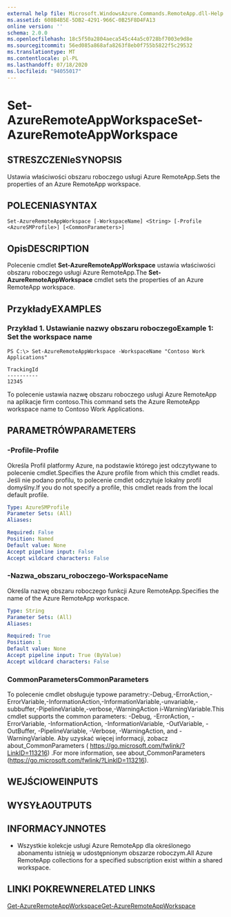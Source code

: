 ```yaml
---
external help file: Microsoft.WindowsAzure.Commands.RemoteApp.dll-Help.xml
ms.assetid: 608B4B5E-5DB2-4291-966C-0B25F8D4FA13
online version: ''
schema: 2.0.0
ms.openlocfilehash: 18c5f50a2804aeca545c44a5c0728bf7003e9d8e
ms.sourcegitcommit: 56ed085a868afa8263f8eb0f755b5822f5c29532
ms.translationtype: MT
ms.contentlocale: pl-PL
ms.lasthandoff: 07/18/2020
ms.locfileid: "94055017"
---
```

# <span data-ttu-id="ed788-101">Set-AzureRemoteAppWorkspace</span><span class="sxs-lookup"><span data-stu-id="ed788-101">Set-AzureRemoteAppWorkspace</span></span>

## <span data-ttu-id="ed788-102">STRESZCZENIe</span><span class="sxs-lookup"><span data-stu-id="ed788-102">SYNOPSIS</span></span>
<span data-ttu-id="ed788-103">Ustawia właściwości obszaru roboczego usługi Azure RemoteApp.</span><span class="sxs-lookup"><span data-stu-id="ed788-103">Sets the properties of an Azure RemoteApp workspace.</span></span>

## <span data-ttu-id="ed788-104">POLECENIA</span><span class="sxs-lookup"><span data-stu-id="ed788-104">SYNTAX</span></span>

```
Set-AzureRemoteAppWorkspace [-WorkspaceName] <String> [-Profile <AzureSMProfile>] [<CommonParameters>]
```

## <span data-ttu-id="ed788-105">Opis</span><span class="sxs-lookup"><span data-stu-id="ed788-105">DESCRIPTION</span></span>
<span data-ttu-id="ed788-106">Polecenie cmdlet **Set-AzureRemoteAppWorkspace** ustawia właściwości obszaru roboczego usługi Azure RemoteApp.</span><span class="sxs-lookup"><span data-stu-id="ed788-106">The **Set-AzureRemoteAppWorkspace** cmdlet sets the properties of an Azure RemoteApp workspace.</span></span>

## <span data-ttu-id="ed788-107">Przykłady</span><span class="sxs-lookup"><span data-stu-id="ed788-107">EXAMPLES</span></span>

### <span data-ttu-id="ed788-108">Przykład 1. Ustawianie nazwy obszaru roboczego</span><span class="sxs-lookup"><span data-stu-id="ed788-108">Example 1: Set the workspace name</span></span>
```
PS C:\> Set-AzureRemoteAppWorkspace -WorkspaceName "Contoso Work Applications"

TrackingId
----------
12345
```

<span data-ttu-id="ed788-109">To polecenie ustawia nazwę obszaru roboczego usługi Azure RemoteApp na aplikacje firm contoso.</span><span class="sxs-lookup"><span data-stu-id="ed788-109">This command sets the Azure RemoteApp workspace name to Contoso Work Applications.</span></span>

## <span data-ttu-id="ed788-110">PARAMETRÓW</span><span class="sxs-lookup"><span data-stu-id="ed788-110">PARAMETERS</span></span>

### <span data-ttu-id="ed788-111">-Profile</span><span class="sxs-lookup"><span data-stu-id="ed788-111">-Profile</span></span>
<span data-ttu-id="ed788-112">Określa Profil platformy Azure, na podstawie którego jest odczytywane to polecenie cmdlet.</span><span class="sxs-lookup"><span data-stu-id="ed788-112">Specifies the Azure profile from which this cmdlet reads.</span></span>
<span data-ttu-id="ed788-113">Jeśli nie podano profilu, to polecenie cmdlet odczytuje lokalny profil domyślny.</span><span class="sxs-lookup"><span data-stu-id="ed788-113">If you do not specify a profile, this cmdlet reads from the local default profile.</span></span>

```yaml
Type: AzureSMProfile
Parameter Sets: (All)
Aliases: 

Required: False
Position: Named
Default value: None
Accept pipeline input: False
Accept wildcard characters: False
```

### <span data-ttu-id="ed788-114">-Nazwa_obszaru_roboczego</span><span class="sxs-lookup"><span data-stu-id="ed788-114">-WorkspaceName</span></span>
<span data-ttu-id="ed788-115">Określa nazwę obszaru roboczego funkcji Azure RemoteApp.</span><span class="sxs-lookup"><span data-stu-id="ed788-115">Specifies the name of the Azure RemoteApp workspace.</span></span>

```yaml
Type: String
Parameter Sets: (All)
Aliases: 

Required: True
Position: 1
Default value: None
Accept pipeline input: True (ByValue)
Accept wildcard characters: False
```

### <span data-ttu-id="ed788-116">CommonParameters</span><span class="sxs-lookup"><span data-stu-id="ed788-116">CommonParameters</span></span>
<span data-ttu-id="ed788-117">To polecenie cmdlet obsługuje typowe parametry:-Debug,-ErrorAction,-ErrorVariable,-InformationAction,-InformationVariable,-unvariable,-subbuffer,-PipelineVariable,-verbose,-WarningAction i-WarningVariable.</span><span class="sxs-lookup"><span data-stu-id="ed788-117">This cmdlet supports the common parameters: -Debug, -ErrorAction, -ErrorVariable, -InformationAction, -InformationVariable, -OutVariable, -OutBuffer, -PipelineVariable, -Verbose, -WarningAction, and -WarningVariable.</span></span> <span data-ttu-id="ed788-118">Aby uzyskać więcej informacji, zobacz about_CommonParameters ( https://go.microsoft.com/fwlink/?LinkID=113216) .</span><span class="sxs-lookup"><span data-stu-id="ed788-118">For more information, see about_CommonParameters (https://go.microsoft.com/fwlink/?LinkID=113216).</span></span>

## <span data-ttu-id="ed788-119">WEJŚCIOWE</span><span class="sxs-lookup"><span data-stu-id="ed788-119">INPUTS</span></span>

## <span data-ttu-id="ed788-120">WYSYŁA</span><span class="sxs-lookup"><span data-stu-id="ed788-120">OUTPUTS</span></span>

## <span data-ttu-id="ed788-121">INFORMACYJN</span><span class="sxs-lookup"><span data-stu-id="ed788-121">NOTES</span></span>
* <span data-ttu-id="ed788-122">Wszystkie kolekcje usługi Azure RemoteApp dla określonego abonamentu istnieją w udostępnionym obszarze roboczym.</span><span class="sxs-lookup"><span data-stu-id="ed788-122">All Azure RemoteApp collections for a specified subscription exist within a shared workspace.</span></span>

## <span data-ttu-id="ed788-123">LINKI POKREWNE</span><span class="sxs-lookup"><span data-stu-id="ed788-123">RELATED LINKS</span></span>

[<span data-ttu-id="ed788-124">Get-AzureRemoteAppWorkspace</span><span class="sxs-lookup"><span data-stu-id="ed788-124">Get-AzureRemoteAppWorkspace</span></span>](./Get-AzureRemoteAppWorkspace.md)


